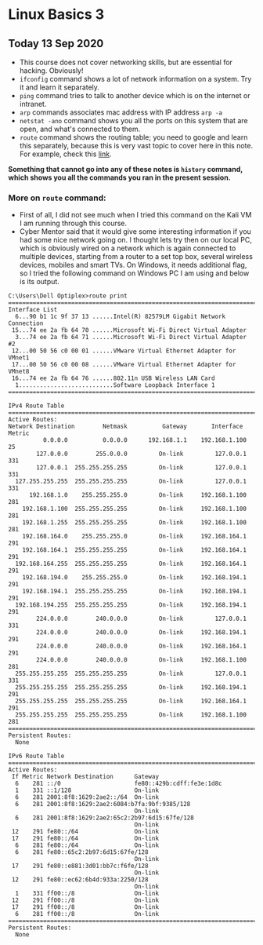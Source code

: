 # Linux Basics 3

## Today 13 Sep 2020

- This course does not cover networking skills, but are essential for hacking. Obviously!
- `ifconfig` command shows a lot of network information on a system. Try it and learn it separately.
- `ping` command tries to talk to another device which is on the internet or intranet.
- `arp` commands associates mac address with IP address `arp -a`
- `netstat -ano` command shows you all the ports on this system that are open, and what's connected to them.
- `route` command shows the routing table; you need to google and learn this separately, because this is very vast topic to cover here in this note. For example, check this [link](https://www.youtube.com/watch?v=g8eP4fhrx3I).


**Something that cannot go into any of these notes is `history` command, which shows you all the commands you ran in the present session.**

### More on `route` command:

- First of all, I did not see much when I tried this command on the Kali VM I am running through this course.
- Cyber Mentor said that it would give some interesting information if you had some nice network going on. I thought lets try then on our local PC, which is obviously wired on a network which is again connected to multiple devices, starting from a router to a set top box, several wireless devices, mobiles and smart TVs. On Windows, it needs additional flag, so I tried the following command on Windows PC I am using and below is its output.

```
C:\Users\Dell Optiplex>route print
===========================================================================
Interface List
  6...90 b1 1c 9f 37 13 ......Intel(R) 82579LM Gigabit Network Connection
 15...74 ee 2a fb 64 70 ......Microsoft Wi-Fi Direct Virtual Adapter
  3...74 ee 2a fb 64 71 ......Microsoft Wi-Fi Direct Virtual Adapter #2
 12...00 50 56 c0 00 01 ......VMware Virtual Ethernet Adapter for VMnet1
 17...00 50 56 c0 00 08 ......VMware Virtual Ethernet Adapter for VMnet8
 16...74 ee 2a fb 64 76 ......802.11n USB Wireless LAN Card
  1...........................Software Loopback Interface 1
===========================================================================

IPv4 Route Table
===========================================================================
Active Routes:
Network Destination        Netmask          Gateway       Interface  Metric
          0.0.0.0          0.0.0.0      192.168.1.1    192.168.1.100     25
        127.0.0.0        255.0.0.0         On-link         127.0.0.1    331
        127.0.0.1  255.255.255.255         On-link         127.0.0.1    331
  127.255.255.255  255.255.255.255         On-link         127.0.0.1    331
      192.168.1.0    255.255.255.0         On-link     192.168.1.100    281
    192.168.1.100  255.255.255.255         On-link     192.168.1.100    281
    192.168.1.255  255.255.255.255         On-link     192.168.1.100    281
    192.168.164.0    255.255.255.0         On-link     192.168.164.1    291
    192.168.164.1  255.255.255.255         On-link     192.168.164.1    291
  192.168.164.255  255.255.255.255         On-link     192.168.164.1    291
    192.168.194.0    255.255.255.0         On-link     192.168.194.1    291
    192.168.194.1  255.255.255.255         On-link     192.168.194.1    291
  192.168.194.255  255.255.255.255         On-link     192.168.194.1    291
        224.0.0.0        240.0.0.0         On-link         127.0.0.1    331
        224.0.0.0        240.0.0.0         On-link     192.168.194.1    291
        224.0.0.0        240.0.0.0         On-link     192.168.164.1    291
        224.0.0.0        240.0.0.0         On-link     192.168.1.100    281
  255.255.255.255  255.255.255.255         On-link         127.0.0.1    331
  255.255.255.255  255.255.255.255         On-link     192.168.194.1    291
  255.255.255.255  255.255.255.255         On-link     192.168.164.1    291
  255.255.255.255  255.255.255.255         On-link     192.168.1.100    281
===========================================================================
Persistent Routes:
  None

IPv6 Route Table
===========================================================================
Active Routes:
 If Metric Network Destination      Gateway
  6    281 ::/0                     fe80::429b:cdff:fe3e:1d8c
  1    331 ::1/128                  On-link
  6    281 2001:8f8:1629:2ae2::/64  On-link
  6    281 2001:8f8:1629:2ae2:6084:b7fa:9bf:9385/128
                                    On-link
  6    281 2001:8f8:1629:2ae2:65c2:2b97:6d15:67fe/128
                                    On-link
 12    291 fe80::/64                On-link
 17    291 fe80::/64                On-link
  6    281 fe80::/64                On-link
  6    281 fe80::65c2:2b97:6d15:67fe/128
                                    On-link
 17    291 fe80::e881:3d01:bb7c:f6fe/128
                                    On-link
 12    291 fe80::ec62:6b4d:933a:2250/128
                                    On-link
  1    331 ff00::/8                 On-link
 12    291 ff00::/8                 On-link
 17    291 ff00::/8                 On-link
  6    281 ff00::/8                 On-link
===========================================================================
Persistent Routes:
  None
```
